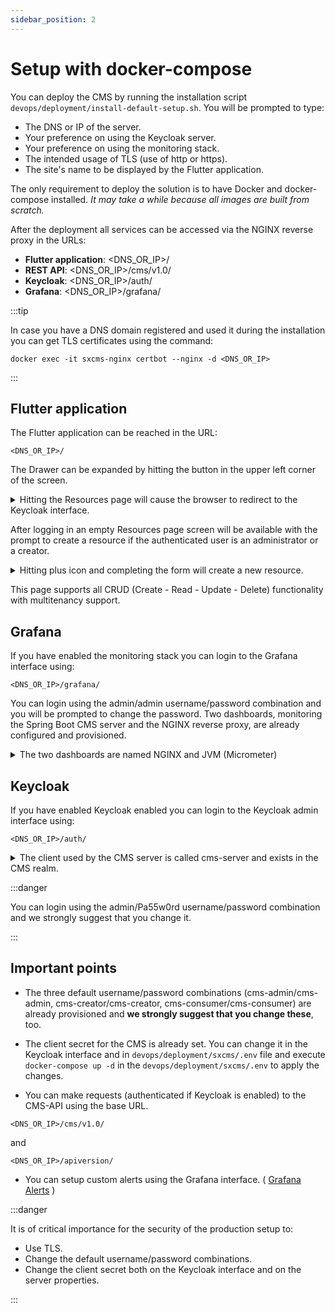 ```yaml
---
sidebar_position: 2
---
```


# Setup with docker-compose

You can deploy the CMS by running the installation script
```devops/deployment/install-default-setup.sh```.
You will be prompted to type:

- The DNS or IP of the server.
- Your preference on using the Keycloak server.
- Your preference on using the monitoring stack.
- The intended usage of TLS (use of http or https).
- The site's name to be displayed by the Flutter application.

The only requirement to deploy the solution is to have Docker and
docker-compose installed. *It may take a while because all images are
built from scratch.*

After the deployment all services can be accessed via the NGINX
reverse proxy in the URLs:

- **Flutter application**: <DNS_OR_IP>/
- **REST API**: <DNS_OR_IP>/cms/v1.0/
- **Keycloak**: <DNS_OR_IP>/auth/
- **Grafana**: <DNS_OR_IP>/grafana/

:::tip

In case you have a DNS domain registered and used it during the
installation you can get TLS certificates using the command:

```
docker exec -it sxcms-nginx certbot --nginx -d <DNS_OR_IP>
```

:::

## Flutter application

The Flutter application can be reached in the URL:

```
<DNS_OR_IP>/
```

The Drawer can be expanded by hitting the button in the upper left
corner of the screen.

 <details>
  <summary>Hitting the Resources page will cause the browser to
  redirect to the Keycloak interface.</summary>
  <p>

  ![Flutter drawer](/img/snapshots/flutter-drawer.png)

  </p>
</details> 

After logging in an empty Resources page screen will be available
with the prompt to create a resource if the authenticated user is an
administrator or a creator.

<details>
  <summary>Hitting plus icon and completing the form will create a
  new resource.</summary>
  <p>

  ![Flutter empty resources page](/img/snapshots/flutter-resources-empty.png)

  ![Flutter create resource](/img/snapshots/flutter-create-resource.png)

  ![Flutter resources page](/img/snapshots/flutter-resources-not-empty.png)

  </p>
</details>

This page supports all CRUD (Create - Read - Update - Delete)
functionality with multitenancy support.

## Grafana

If you have enabled the monitoring stack you can login to the
Grafana interface using:

```
<DNS_OR_IP>/grafana/
```

You can login using the admin/admin username/password combination
and you will be prompted to change the password.
Two dashboards, monitoring the Spring Boot CMS server and the NGINX
reverse proxy, are already configured and provisioned.

 <details>
  <summary>The two dashboards are named NGINX and JVM (Micrometer)</summary>
  <p>

  ![NGINX](/img/snapshots/grafana-jvm-micrometer.png)

  ![JVM (Micrometer)](/img/snapshots/grafana-nginx-dashboard.png)

  </p>
</details> 

## Keycloak

If you have enabled Keycloak enabled you can login to the Keycloak
admin interface using:

```
<DNS_OR_IP>/auth/
```

<details>
  <summary>The client used by the CMS server is called cms-server
  and exists in the CMS realm.</summary>
  <p>

  ![Keycloak](/img/snapshots/keycloak-cms-server-client.png)

  </p>
</details> 

:::danger

You can login using the admin/Pa55w0rd username/password combination
and we strongly suggest that you change it.

:::

## Important points

- The three default username/password combinations
(cms-admin/cms-admin, cms-creator/cms-creator,
cms-consumer/cms-consumer) are already provisioned and
**we strongly suggest that you change these**, too.

- The client secret for the CMS is already set. You can change it in
the Keycloak interface and in ```devops/deployment/sxcms/.env``` file
and execute ```docker-compose up -d``` in the
```devops/deployment/sxcms/.env``` to apply the changes.

- You can make requests (authenticated if Keycloak is enabled) to the
CMS-API using the base URL.

```
<DNS_OR_IP>/cms/v1.0/
```

and

```
<DNS_OR_IP>/apiversion/
```

- You can setup custom alerts using the Grafana interface.
( [Grafana Alerts](https://grafana.com/docs/grafana/latest/alerting/old-alerting/create-alerts/) )

:::danger

It is of critical importance for the security of the production setup
to:

- Use TLS.
- Change the default username/password combinations.
- Change the client secret both on the Keycloak interface and on the
server properties.

:::